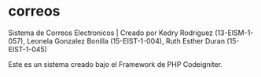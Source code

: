 # correos
Sistema de Correos Electronicos | Creado por Kedry Rodriguez (13-EISM-1-057), Leonela Gonzalez Bonilla (15-EIST-1-004), Ruth Esther Duran (15-EIST-1-045)

Este es un sistema creado bajo el Framework de PHP Codeigniter.
